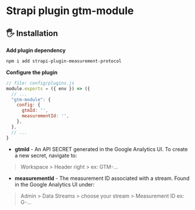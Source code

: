 # Strapi plugin gtm-module

## 🖐 Installation


**Add plugin dependency**
```bash
npm i add strapi-plugin-measurement-protocol
```

**Configure the plugin**

```js
// file: config/plugins.js
module.exports = ({ env }) => ({
  // ...
  "gtm-module": {
    config: {
      gtmId: '',
      measurementId: '',
    },
  },
  // ...
}
```

- **gtmId** - An API SECRET generated in the Google Analytics UI. To create a new secret, navigate to:
> Workspace  > Header right > ex: GTM-...
- **measurementId** - The measurement ID associated with a stream. Found in the Google Analytics UI under:
> Admin > Data Streams > choose your stream > Measurement ID ex: G-...
